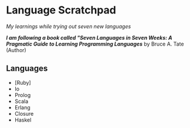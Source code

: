 Language Scratchpad
===================
_My learnings while trying out seven new languages_

***I am following a book called "Seven Languages in Seven Weeks: A Pragmatic Guide to Learning Programming Languages*** by Bruce A. Tate (Author)

Languages
---------

 - [Ruby]
 - Io
 - Prolog
 - Scala
 - Erlang
 - Closure
 - Haskel
